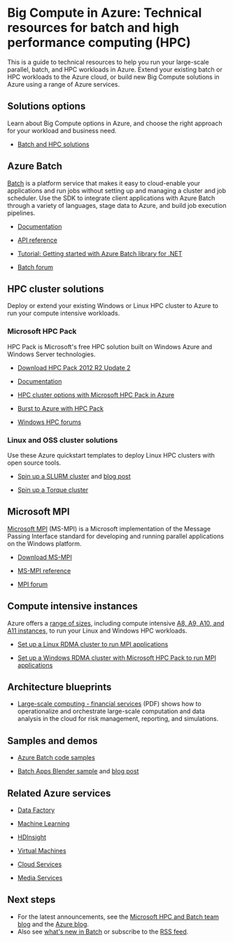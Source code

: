 <properties
   pageTitle="Big Compute: Technical resources for batch and high performance computing (HPC) | Windows Azure"
   description="Lists technical resources to help you run your large-scale parallel, batch, and HPC workloads in Azure."
   services="batch, cloud-services, virtual-machines"
   documentationCenter=""
   authors="dlepow"
   manager="timlt"
   editor=""/>

<tags
	ms.service="multiple"
	ms.date="09/29/2015"
	wacn.date=""/>

# Big Compute in Azure: Technical resources for batch and high performance computing (HPC)
This is a guide to technical resources to help you run your large-scale parallel, batch, and HPC workloads in Azure. Extend your existing batch or HPC workloads to the Azure cloud, or build new Big Compute solutions in Azure using a range of Azure services.

## Solutions options

Learn about Big Compute options in Azure, and choose the right approach for your workload and business need.

* [Batch and HPC solutions](/documentation/articles/batch-hpc-solutions)
<!-- deleted by customization

* [Video: Big Compute in the cloud with Azure and HPC](http://azure.microsoft.com/documentation/videos/teched-europe-2014-big-compute-in-the-cloud-with-high-performance-computing-on-azure/)
-->


## Azure Batch

[Batch](/home/features/batch/) is a platform service that makes it easy to cloud-enable your applications and run jobs without setting up and managing a cluster and job scheduler. Use the SDK to integrate client applications with Azure Batch through a variety of languages, stage data to Azure, and build job execution pipelines.

* [Documentation](/documentation/services/batch/)

* [API reference](https://msdn.microsoft.com/zh-cn/library/azure/dn820177.aspx)

* [Tutorial: Getting started with Azure Batch library for .NET](/documentation/articles/batch-dotnet-get-started)

* [Batch forum](https://social.msdn.microsoft.com/Forums/home?forum=azurebatch)

<!-- deleted by customization
* [Batch videos](https://azure.microsoft.com/documentation/videos/index/?services=batch)

-->
## HPC cluster solutions

Deploy or extend your existing Windows or Linux HPC cluster to Azure to run your compute intensive workloads.  

### Microsoft HPC Pack

HPC Pack is Microsoft's free HPC solution built on Windows Azure and Windows Server technologies<!-- deleted by customization, capable of running Windows and Linux HPC workloads -->.

* [Download HPC Pack 2012 R2 Update 2](https://www.microsoft.com/download/details.aspx?id=47755)

* [Documentation](https://technet.microsoft.com/zh-cn/library/jj899572.aspx)


* [HPC cluster options with Microsoft HPC Pack in Azure](/documentation/articles/virtual-machines-hpcpack-cluster-options)

* [Burst to Azure with HPC Pack](https://technet.microsoft.com/zh-cn/library/gg481749.aspx)


* [Windows HPC forums](https://social.microsoft.com/Forums/home?category=windowshpc)

### Linux and OSS cluster solutions

Use these Azure quickstart templates to deploy Linux HPC clusters with open source tools.

* [Spin up a SLURM cluster](http://azure.microsoft.com/documentation/templates/slurm/)
 and [blog post](http://blogs.technet.com/b/windowshpc/archive/2015/06/06/deploy-a-slurm-cluster-on-azure.aspx)

* [Spin up a Torque cluster](http://azure.microsoft.com/documentation/templates/torque-cluster/)

## Microsoft MPI

[Microsoft MPI](https://msdn.microsoft.com/zh-cn/library/bb524831.aspx) (MS-MPI) is a Microsoft implementation of the Message Passing Interface standard for developing and running parallel applications on the Windows platform.


* [Download MS-MPI](http://go.microsoft.com/FWLink/p/?LinkID=389556)

* [MS-MPI reference](https://msdn.microsoft.com/zh-cn/library/dn473458.aspx)

* [MPI forum](https://social.microsoft.com/Forums/home?forum=windowshpcmpi)


## Compute intensive instances

Azure offers a [range of sizes](/documentation/articles/virtual-machines-size-specs), including compute intensive [A8, A9, A10, and A11 instances](/documentation/articles/virtual-machines-a8-a9-a10-a11-specs), to run your Linux and Windows HPC workloads.

* [Set up a Linux RDMA cluster to run MPI applications](/documentation/articles/virtual-machines-linux-cluster-rdma)

* [Set up a Windows RDMA cluster with Microsoft HPC Pack to run MPI applications](/documentation/articles/virtual-machines-windows-hpcpack-cluster-rdma)

## Architecture blueprints

* [Large-scale computing - financial services](http://download.microsoft.com/download/C/B/9/CB975B6B-F7C6-47CB-B962-1FC7750B6112/MS_Arch_Financial_Svcs_SEC.pdf) (PDF) shows how to operationalize and orchestrate large-scale computation and data analysis in the cloud for risk management, reporting, and simulations.

## Samples and demos

* [Azure Batch code samples](https://github.com/Azure/azure-batch-samples)

* [Batch Apps Blender sample](https://github.com/Azure/azure-batch-apps-blender) and [blog post](http://azure.microsoft.com/blog/2015/01/26/blender-on-azure-batch/)

## Related Azure services

* [Data Factory](/documentation/services/data-factory/)

* [Machine Learning](/documentation/services/machine-learning/)

* [HDInsight](/documentation/services/hdinsight/)

* [Virtual Machines](/documentation/services/virtual-machines/)

* [Cloud Services](/documentation/services/cloud-services/)

* [Media Services](/documentation/services/media-services/)



## Next steps

* For the latest announcements, see the [Microsoft HPC and Batch team blog](http://blogs.technet.com/b/windowshpc/) and the [Azure blog](http://azure.microsoft.com/blog/tag/hpc/).
* Also see [what's new in Batch](http://azure.microsoft.com/updates/?service=batch) or subscribe to the [RSS feed](http://azure.microsoft.com/updates/feed/?service=batch).
